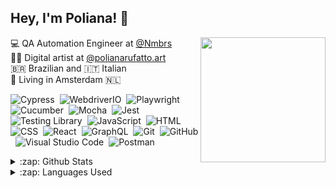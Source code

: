 <h2> Hey, I'm Poliana! 🙋 </h2>  
<img align='right' src="https://media.giphy.com/media/f6RQunjGphgB1GEVkO/giphy.gif" width="200">

<p>
  💻 QA Automation Engineer at <a href="https://www.nmbrs.com/">@Nmbrs</a></br>
  🧑‍🎨 Digital artist at <a href="https://www.instagram.com/polianarufatto.art/">@polianarufatto.art</a></br>
  🇧🇷 Brazilian and 🇮🇹 Italian <br>
  🏡 Living in Amsterdam 🇳🇱 <br>
</p>


![Cypress](https://img.shields.io/badge/-Cypress-000?style=flat-square&logo=cypress&logoColor=17202C)&nbsp;
![WebdriverIO](https://img.shields.io/badge/-WebdriverIO-000?style=flat-square&logo=WebdriverIO&logoColor=EA5906)&nbsp;
![Playwright](https://img.shields.io/badge/-Playwright-000?style=flat-square&logo=Playwright&logoColor=2EAD33)&nbsp;
![Cucumber](https://img.shields.io/badge/-Cucumber-000?style=flat-square&logo=cucumber&logoColor=23D96C)&nbsp;
![Mocha](https://img.shields.io/badge/-Mocha-000?style=flat-square&logo=mocha&logoColor=8D6748)&nbsp;
![Jest](https://img.shields.io/badge/-Jest-000?style=flat-square&logo=Jest&logoColor=C21325)&nbsp;
![Testing Library](https://img.shields.io/badge/-Testing%20Library-000?style=flat-square&logo=testing-library&logoColor=E33332)&nbsp;
![JavaScript](https://img.shields.io/badge/-JavaScript-000?style=flat-square&logo=JavaScript&logoColor=ddc508)&nbsp;
![HTML](https://img.shields.io/badge/-HTML-000?style=flat-square&logo=HTML5)&nbsp;
![CSS](https://img.shields.io/badge/-CSS-000?style=flat-square&logo=CSS3&logoColor=1572B6)&nbsp;
![React](https://img.shields.io/badge/-React-000?style=flat-square&logo=react)&nbsp;
![GraphQL](https://img.shields.io/badge/-GraphQL-000?style=flat-square&logo=GraphQL&logoColor=E10098)&nbsp;
![Git](https://img.shields.io/badge/-Git-000?style=flat-square&logo=git)&nbsp;
![GitHub](https://img.shields.io/badge/-GitHub-000?style=flat-square&logo=github)&nbsp;
![Visual Studio Code](https://img.shields.io/badge/-Visual%20Studio%20Code-000?style=flat-square&logo=visual-studio-code&logoColor=007ACC)&nbsp;
![Postman](https://img.shields.io/badge/-Postman-000?style=flat-square&logo=postman&logoColor=FF6C37)&nbsp;


<details>
  <summary>:zap: Github Stats</summary>
  <img src="https://github-readme-stats.vercel.app/api?username=polianarufatto&hide_title=true&hide_border=true&show_icons=true&count_private=true&include_all_commits=true&line_height=21&text_color=8b949e&icon_color=8b949e&bg_color=0d1117&theme=dracula">
</details>

<details>
  <summary>:zap: Languages Used</summary>
  <img src="https://github-readme-stats.vercel.app/api/top-langs/?username=polianarufatto&hide=html&hide_title=true&hide_border=true&layout=compact&langs_count=7&text_color=8b949e&icon_color=8b949e&bg_color=0d1117&theme=dracula">
</details>
<br/>
